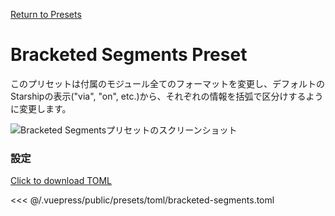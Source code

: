 [Return to Presets](/presets/#bracketed-segments)

# Bracketed Segments Preset

このプリセットは付属のモジュール全てのフォーマットを変更し、デフォルトのStarshipの表示("via", "on", etc.)から、それぞれの情報を括弧で区分けするように変更します。

![Bracketed Segmentsプリセットのスクリーンショット](/presets/img/bracketed-segments.png)

### 設定

[Click to download TOML](/presets/toml/bracketed-segments.toml)

<<< @/.vuepress/public/presets/toml/bracketed-segments.toml
